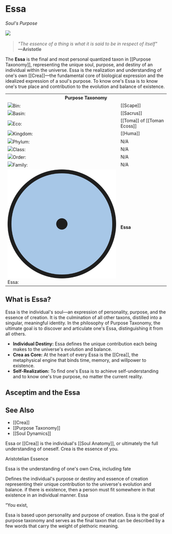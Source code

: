 <!-- wiki-header-section:start -->
# Essa
_Soul's Purpose_

<img src="wiki_images/Essa.png"><i></i></img>

> _"The essence of a thing is what it is said to be in respect of itself"_  
> **—Aristotle**

The **Essa** is the final and most personal quantized taxon in [[Purpose Taxonomy]], representing the unique soul, purpose, and destiny of an individual within the universe. Essa is the realization and understanding of one's own [[Crea]]—the fundamental core of biological expression and the idealized expression of a soul's purpose. To know one's Essa is to know one's true place and contribution to the evolution and balance of existence.

<!-- wiki-header-section:end -->

<!-- taxonomy-table-section:start -->
<div class="taxonomy-table">
  <table>
    <tr>
      <th colspan="3">Purpose Taxonomy</th>
    </tr>
    <tr>
      <td class="taxon-label"><img src="../svg/bin.svg" class="taxon-icon">Bin:</td>
      <td class="taxon-content" colspan="2">[[Scape]]</td>
    </tr>
    <tr>
      <td class="taxon-label"><img src="../svg/basin.svg" class="taxon-icon">Basin:</td>
      <td class="taxon-content" colspan="2">[[Sacrus]]</td>
    </tr>
    <tr>
      <td class="taxon-label"><img src="../svg/eco.svg" class="taxon-icon">Eco:</td>
      <td class="taxon-content" colspan="2">[[Toma]] of [[Toman Ecoss]]</td>
    </tr>
    <tr>
      <td class="taxon-label"><img src="../svg/kingdom.svg" class="taxon-icon">Kingdom:</td>
      <td class="taxon-content" colspan="2">[[Huma]]</td>
    </tr>
    <tr>
      <td class="taxon-label"><img src="../svg/phylum.svg" class="taxon-icon">Phylum:</td>
      <td class="taxon-content" colspan="2">N/A</td>
    </tr>
    <tr>
      <td class="taxon-label"><img src="../svg/class.svg" class="taxon-icon">Class:</td>
      <td class="taxon-content" colspan="2">N/A</td>
    </tr>
    <tr>
      <td class="taxon-label"><img src="../svg/order.svg" class="taxon-icon">Order:</td>
      <td class="taxon-content" colspan="2">N/A</td>
    </tr>
    <tr>
      <td class="taxon-label"><img src="../svg/family.svg" class="taxon-icon">Family:</td>
      <td class="taxon-content" colspan="2">N/A</td>
    </tr>
    <tr>
      <td class="taxon-label"><img src="../svg/essa.svg" class="taxon-icon">Essa:</td>
      <td class="taxon-content" colspan="2"><strong>Essa</strong></td>
    </tr>
  </table>
</div>
<!-- taxonomy-table-section:end -->

## What is Essa?

Essa is the individual's soul—an expression of personality, purpose, and the essence of creation. It is the culmination of all other taxons, distilled into a singular, meaningful identity. In the philosophy of Purpose Taxonomy, the ultimate goal is to discover and articulate one's Essa, distinguishing it from all others.

- **Individual Destiny:** Essa defines the unique contribution each being makes to the universe's evolution and balance.
- **Crea as Core:** At the heart of every Essa is the [[Crea]], the metaphysical engine that binds time, memory, and willpower to existence.
- **Self-Realization:** To find one's Essa is to achieve self-understanding and to know one's true purpose, no matter the current reality.

## Asceptim and the Essa

## See Also

- [[Crea]]
- [[Purpose Taxonomy]]
- [[Soul Dynamics]]

<!-- not-for-live-publishing:start -->
<!-- obsidian-pull:start -->
Essa or [[Crea]] is the individual's [[Soul Anatomy]], or ultimately the full understanding of oneself. Crea is the essence of you.

Aristotelian Essence

Essa is the understanding of one's own Crea, including fate

Defines the individual's purpose or destiny and essence of creation representing their unique contribution to the universe's evolution and balance. if there is existence, then a person must fit somewhere in that existence in an individual manner. Essa

“You exist,




Essa is based upon personality and purpose of creation. Essa is the goal of purpose taxonomy and serves as the final taxon that can be described by a few words that carry the weight of plethoric meaning.
<!-- obsidian-pull:end -->
<!--
This section is for content, lore, or discoveries that are NOT meant for live publishing to the site. 
Leave this empty unless specifically requested. Use this to stage information that will be revealed to players later.
-->
<!-- not-for-live-publishing:end -->
